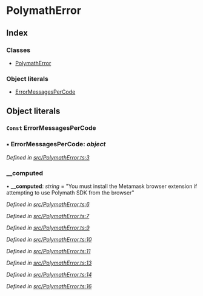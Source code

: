 # PolymathError

## Index

### Classes

* [PolymathError]()

### Object literals

* [ErrorMessagesPerCode](_polymatherror_.md#const-errormessagespercode)

## Object literals

### `Const` ErrorMessagesPerCode

### ▪ **ErrorMessagesPerCode**: _object_

_Defined in_ [_src/PolymathError.ts:3_](https://github.com/PolymathNetwork/polymath-sdk/blob/550676f/src/PolymathError.ts#L3)

### \_\_computed

• **\_\_computed**: _string_ = "You must install the Metamask browser extension if attempting to use Polymath SDK from the browser"

_Defined in_ [_src/PolymathError.ts:6_](https://github.com/PolymathNetwork/polymath-sdk/blob/550676f/src/PolymathError.ts#L6)

_Defined in_ [_src/PolymathError.ts:7_](https://github.com/PolymathNetwork/polymath-sdk/blob/550676f/src/PolymathError.ts#L7)

_Defined in_ [_src/PolymathError.ts:9_](https://github.com/PolymathNetwork/polymath-sdk/blob/550676f/src/PolymathError.ts#L9)

_Defined in_ [_src/PolymathError.ts:10_](https://github.com/PolymathNetwork/polymath-sdk/blob/550676f/src/PolymathError.ts#L10)

_Defined in_ [_src/PolymathError.ts:11_](https://github.com/PolymathNetwork/polymath-sdk/blob/550676f/src/PolymathError.ts#L11)

_Defined in_ [_src/PolymathError.ts:13_](https://github.com/PolymathNetwork/polymath-sdk/blob/550676f/src/PolymathError.ts#L13)

_Defined in_ [_src/PolymathError.ts:14_](https://github.com/PolymathNetwork/polymath-sdk/blob/550676f/src/PolymathError.ts#L14)

_Defined in_ [_src/PolymathError.ts:16_](https://github.com/PolymathNetwork/polymath-sdk/blob/550676f/src/PolymathError.ts#L16)

